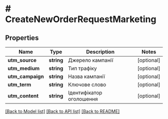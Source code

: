 # # CreateNewOrderRequestMarketing

## Properties

Name | Type | Description | Notes
------------ | ------------- | ------------- | -------------
**utm_source** | **string** | Джерело кампанії | [optional]
**utm_medium** | **string** | Тип трафіку | [optional]
**utm_campaign** | **string** | Назва кампанії | [optional]
**utm_term** | **string** | Ключове слово | [optional]
**utm_content** | **string** | Ідентифікатор оголошення | [optional]

[[Back to Model list]](../../README.md#models) [[Back to API list]](../../README.md#endpoints) [[Back to README]](../../README.md)
